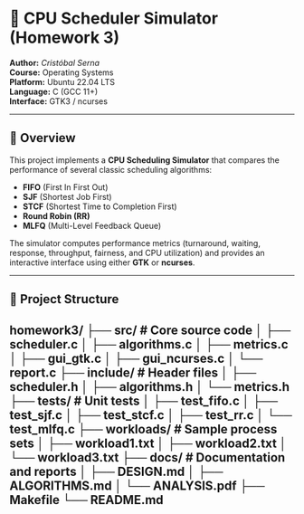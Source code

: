 # 🧠 CPU Scheduler Simulator (Homework 3)

**Author:** *Cristóbal Serna*  
**Course:** Operating Systems  
**Platform:** Ubuntu 22.04 LTS  
**Language:** C (GCC 11+)  
**Interface:** GTK3 / ncurses  

---

## 📘 Overview

This project implements a **CPU Scheduling Simulator** that compares the performance of several classic scheduling algorithms:

- **FIFO** (First In First Out)  
- **SJF** (Shortest Job First)  
- **STCF** (Shortest Time to Completion First)  
- **Round Robin (RR)**  
- **MLFQ** (Multi-Level Feedback Queue)

The simulator computes performance metrics (turnaround, waiting, response, throughput, fairness, and CPU utilization) and provides an interactive interface using either **GTK** or **ncurses**.

---

## 🧩 Project Structure

homework3/
├── src/ # Core source code
│ ├── scheduler.c
│ ├── algorithms.c
│ ├── metrics.c
│ ├── gui_gtk.c
│ ├── gui_ncurses.c
│ └── report.c
├── include/ # Header files
│ ├── scheduler.h
│ ├── algorithms.h
│ └── metrics.h
├── tests/ # Unit tests
│ ├── test_fifo.c
│ ├── test_sjf.c
│ ├── test_stcf.c
│ ├── test_rr.c
│ └── test_mlfq.c
├── workloads/ # Sample process sets
│ ├── workload1.txt
│ ├── workload2.txt
│ └── workload3.txt
├── docs/ # Documentation and reports
│ ├── DESIGN.md
│ ├── ALGORITHMS.md
│ └── ANALYSIS.pdf
├── Makefile
└── README.md
---


